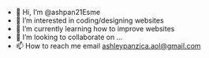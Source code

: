 - 👋 Hi, I’m @ashpan21Esme
- 👀 I’m interested in coding/designing websites
- 🌱 I’m currently learning how to improve websites
- 💞️ I’m looking to collaborate on ...
- 📫 How to reach me email ashleypanzica.aol@gmail.com 

<!---
ashpan21Esme/ashpan21Esme is a ✨ special ✨ repository because its `README.md` (this file) appears on your GitHub profile.
You can click the Preview link to take a look at your changes.
--->
